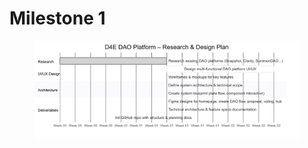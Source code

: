 # Milestone 1

<figure><img src="../../.gitbook/assets/chart5.png" alt=""><figcaption></figcaption></figure>
